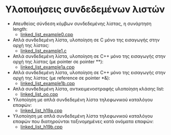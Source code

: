 # Υλοποιήσεις συνδεδεμένων λιστών

* Απευθείας σύνδεση κόμβων συνδεδεμένης λίστας, η συνάρτηση length:
  * [linked_list_example0.cpp](./linked_list_example0.cpp)
* Απλά συνδεδεμένη λίστα, υλοποίηση σε C μόνο της εισαγωγής στην αρχή της λίστας:
  * [linked_list_example1.c](./linked_list_example1.c)
* Απλά συνδεδεμένη λίστα, υλοποίηση σε C++ μόνο της εισαγωγής στην αρχή της λίστας (με pointer σε pointer **): 
  * [linked_list_example1a.cpp](./linked_list_example1a.cpp)
* Απλά συνδεδεμένη λίστα, υλοποίηση σε C++ μόνο της εισαγωγής στην αρχή της λίστας (με reference σε pointer *&): 
  * [linked_list_example1b.cpp](./linked_list_example1b.cpp)
* Απλά συνδεδεμένη λίστα, αντικειμενοστραφής υλοποίηση κλάσης list:
  * [linked_list_oo.cpp](./linked_list_oo.cpp)
* Υλοποίηση με απλά συνδεδεμένη λίστα τηλεφωνικού καταλόγου επαφών:
  * [linked_list_h19a.cpp](./linked_list_h19a.cpp)
* Υλοποίηση με απλά συνδεδεμένη λίστα τηλεφωνικού καταλόγου επαφών που διατηρούνται ταξινομημένες κατά ονόματα επαφών:
  * [linked_list_h19b.cpp](./linked_list_h19b.cpp)